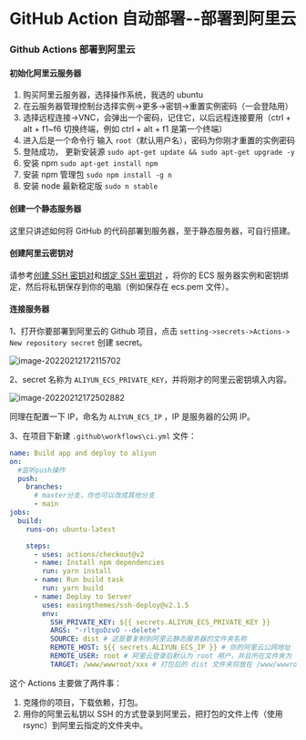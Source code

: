# GitHub Action 自动部署--部署到阿里云

### Github Actions 部署到阿里云

#### 初始化阿里云服务器

1. 购买阿里云服务器，选择操作系统，我选的 ubuntu
2. 在云服务器管理控制台选择实例->更多->密钥->重置实例密码（一会登陆用）
3. 选择远程连接->VNC，会弹出一个密码，记住它，以后远程连接要用（ctrl + alt + f1~f6 切换终端，例如 ctrl + alt + f1 是第一个终端）
4. 进入后是一个命令行 输入 `root`（默认用户名），密码为你刚才重置的实例密码
5. 登陆成功， 更新安装源 `sudo apt-get update && sudo apt-get upgrade -y`
6. 安装 npm `sudo apt-get install npm`
7. 安装 npm 管理包 `sudo npm install -g n`
8. 安装 node 最新稳定版 `sudo n stable`

#### 创建一个静态服务器

这里只讲述如何将 GitHub 的代码部署到服务器，至于静态服务器，可自行搭建。

#### 创建阿里云密钥对

请参考[创建 SSH 密钥对](https://link.juejin.cn/?target=https%3A%2F%2Fwww.alibabacloud.com%2Fhelp%2Fzh%2Fdoc-detail%2F51793.htm)和[绑定 SSH 密钥对](https://link.juejin.cn/?target=https%3A%2F%2Fwww.alibabacloud.com%2Fhelp%2Fzh%2Fdoc-detail%2F51796.htm%3Fspm%3Da2c63.p38356.879954.9.cf992580IYf2O7%23concept-zzt-nl1-ydb) ，将你的 ECS 服务器实例和密钥绑定，然后将私钥保存到你的电脑（例如保存在 ecs.pem 文件）。

#### 连接服务器

1、打开你要部署到阿里云的 Github 项目，点击 `setting->secrets->Actions-> New repository secret` 创建 secret。

![image-20220212172115702](https://qn.huat.xyz/mac/20220212172115.png)

2、secret 名称为 `ALIYUN_ECS_PRIVATE_KEY`，并将刚才的阿里云密钥填入内容。

![image-20220212172502882](https://qn.huat.xyz/mac/20220212172502.png)

同理在配置一下 IP，命名为 `ALIYUN_ECS_IP` ，IP 是服务器的公网 IP。

3、在项目下新建 `.github\workflows\ci.yml` 文件：

```yml
name: Build app and deploy to aliyun
on:
  #监听push操作
  push:
    branches:
      # master分支，你也可以改成其他分支
      - main
jobs:
  build:
    runs-on: ubuntu-latest

    steps:
      - uses: actions/checkout@v2
      - name: Install npm dependencies
        run: yarn install
      - name: Run build task
        run: yarn build
      - name: Deploy to Server
        uses: easingthemes/ssh-deploy@v2.1.5
        env:
          SSH_PRIVATE_KEY: ${{ secrets.ALIYUN_ECS_PRIVATE_KEY }}
          ARGS: "-rltgoDzvO --delete"
          SOURCE: dist # 这是要复制到阿里云静态服务器的文件夹名称
          REMOTE_HOST: ${{ secrets.ALIYUN_ECS_IP }} # 你的阿里云公网地址
          REMOTE_USER: root # 阿里云登录后默认为 root 用户，并且所在文件夹为 root
          TARGET: /www/wwwroot/xxx # 打包后的 dist 文件夹将放在 /www/wwwroot/xxx
```

这个 Actions 主要做了两件事：

1. 克隆你的项目，下载依赖，打包。
2. 用你的阿里云私钥以 SSH 的方式登录到阿里云，把打包的文件上传（使用 rsync）到阿里云指定的文件夹中。
